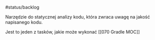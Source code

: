 #status/backlog 

Narzędzie do statycznej analizy kodu, która zwraca uwagę na jakość napisanego kodu.

Jest to jeden z tasków, jakie może wykonać [[070 Gradle MOC]]
